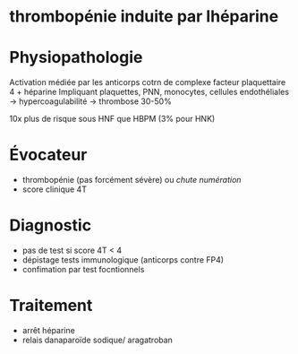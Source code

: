# thrombopénie induite par lhéparine




# Physiopathologie

Activation médiée par les anticorps cotrn de complexe facteur plaquettaire 4 + héparine
Impliquant plaquettes, PNN, monocytes, cellules endothéliales
-> hypercoagulabilité
-> thrombose 30-50%

10x plus de risque sous HNF que HBPM (3% pour HNK)

# Évocateur 

- thrombopénie (pas forcément sévère) ou _chute numération_
- score clinique 4T

# Diagnostic

- pas de test si score 4T < 4 
- dépistage tests immunologique (anticorps contre FP4)
- confimation par test focntionnels

# Traitement

- arrêt héparine
- relais danaparoïde sodique/ aragatroban
